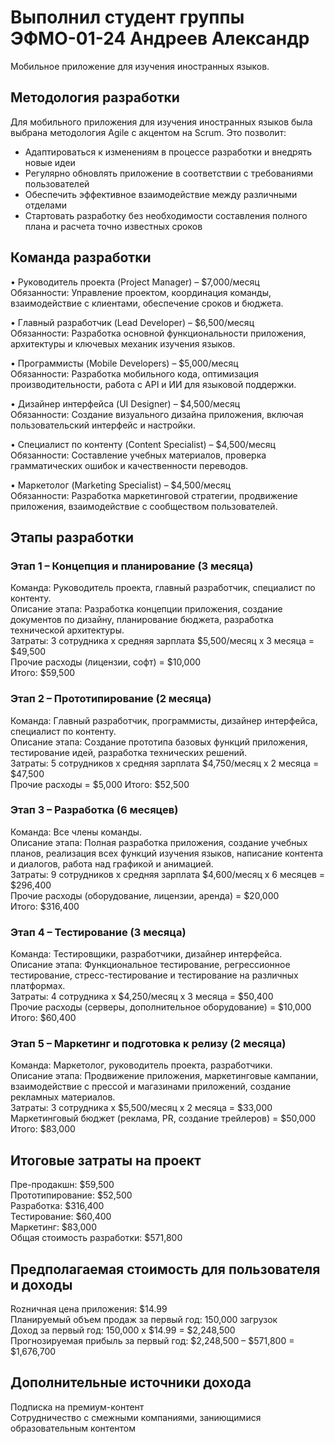 # Выполнил студент группы ЭФМО-01-24 Андреев Александр
Мобильное приложение для изучения иностранных языков.

## Методология разработки

Для мобильного приложения для изучения иностранных языков была выбрана методология Agile с акцентом на Scrum. Это позволит:

- Адаптироваться к изменениям в процессе разработки и внедрять новые идеи 
- Регулярно обновлять приложение в соответствии с требованиями пользователей
- Обеспечить эффективное взаимодействие между различными отделами
- Стартовать разработку без необходимости составления полного плана и расчета точно известных сроков

## Команда разработки

• Руководитель проекта (Project Manager) – $7,000/месяц  
Обязанности: Управление проектом, координация команды, взаимодействие с клиентами, обеспечение сроков и бюджета.

• Главный разработчик (Lead Developer) – $6,500/месяц  
Обязанности: Разработка основной функциональности приложения, архитектуры и ключевых механик изучения языков.

• Программисты (Mobile Developers) – $5,000/месяц  
Обязанности: Разработка мобильного кода, оптимизация производительности, работа с API и ИИ для языковой поддержки.

• Дизайнер интерфейса (UI Designer) – $4,500/месяц  
Обязанности: Создание визуального дизайна приложения, включая пользовательский интерфейс и настройки.

• Специалист по контенту (Content Specialist) – $4,500/месяц  
Обязанности: Составление учебных материалов, проверка грамматических ошибок и качественности переводов.

• Маркетолог (Marketing Specialist) – $4,500/месяц  
Обязанности: Разработка маркетинговой стратегии, продвижение приложения, взаимодействие с сообществом пользователей.

## Этапы разработки

### Этап 1 – Концепция и планирование (3 месяца)  
Команда: Руководитель проекта, главный разработчик, специалист по контенту.  
Описание этапа: Разработка концепции приложения, создание документов по дизайну, планирование бюджета, разработка технической архитектуры.  
Затраты: 3 сотрудника x средняя зарплата $5,500/месяц x 3 месяца = $49,500  
Прочие расходы (лицензии, софт) = $10,000  
Итого: $59,500  

### Этап 2 – Прототипирование (2 месяца)  
Команда: Главный разработчик, программисты, дизайнер интерфейса, специалист по контенту.  
Описание этапа: Создание прототипа базовых функций приложения, тестирование идей, разработка технических решений.  
Затраты: 5 сотрудников x средняя зарплата $4,750/месяц x 2 месяца = $47,500  
Прочие расходы = $5,000 Итого: $52,500  

### Этап 3 – Разработка (6 месяцев)  
Команда: Все члены команды.  
Описание этапа: Полная разработка приложения, создание учебных планов, реализация всех функций изучения языков, написание контента и диалогов, работа над графикой и анимацией.  
Затраты: 9 сотрудников x средняя зарплата $4,600/месяц x 6 месяцев = $296,400  
Прочие расходы (оборудование, лицензии, аренда) = $20,000  
Итого: $316,400

### Этап 4 – Тестирование (3 месяца)  
Команда: Тестировщики, разработчики, дизайнер интерфейса.  
Описание этапа: Функциональное тестирование, регрессионное тестирование, стресс-тестирование и тестирование на различных платформах.  
Затраты: 4 сотрудника x $4,250/месяц x 3 месяца = $50,400  
Прочие расходы (серверы, дополнительное оборудование) = $10,000  
Итого: $60,400

### Этап 5 – Маркетинг и подготовка к релизу (2 месяца)  
Команда: Маркетолог, руководитель проекта, разработчики.  
Описание этапа: Продвижение приложения, маркетинговые кампании, взаимодействие с прессой и магазинами приложений, создание рекламных материалов.  
Затраты: 3 сотрудника x $5,500/месяц x 2 месяца = $33,000  
Маркетинговый бюджет (реклама, PR, создание трейлеров) = $50,000  
Итого: $83,000

## Итоговые затраты на проект 
Пре-продакшн: $59,500   
Прототипирование: $52,500   
Разработка: $316,400   
Тестирование: $60,400   
Маркетинг: $83,000   
Общая стоимость разработки: $571,800

## Предполагаемая стоимость для пользователя и доходы  
Rozничная цена приложения: $14.99   
Планируемый объем продаж за первый год: 150,000 загрузок   
Доход за первый год: 150,000 x $14.99 = $2,248,500   
Прогнозируемая прибыль за первый год: $2,248,500 – $571,800 = $1,676,700

## Дополнительные источники дохода   
Подписка на премиум-контент   
Сотрудничество с смежными компаниями, заниющимися образовательным контентом
